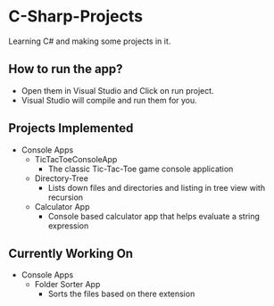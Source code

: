 # C-Sharp-Projects
Learning C# and making some projects in it.

## How to run the app?

- Open them in Visual Studio and Click on run project. 
- Visual Studio will compile and run them for you.

## Projects Implemented

- Console Apps
    - TicTacToeConsoleApp
        - The classic Tic-Tac-Toe game console application
    - Directory-Tree
        - Lists down files and directories and listing in tree view with recursion
    - Calculator App
        - Console based calculator app that helps evaluate a string expression
## Currently Working On

- Console Apps
    - Folder Sorter App
        - Sorts the files based on there extension